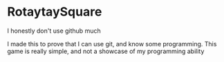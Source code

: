 RotaytaySquare
==============

I honestly don't use github much

I made this to prove that I can use git, and know some programming.
This game is really simple, and not a showcase of my programming ability

